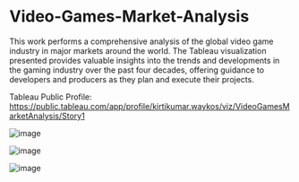 # Video-Games-Market-Analysis
This work performs a comprehensive analysis of the global video game industry in major markets around the world. The Tableau visualization presented provides valuable insights into the trends and developments in the gaming industry over the past four decades, offering guidance to developers and producers as they plan and execute their projects.

Tableau Public Profile:
https://public.tableau.com/app/profile/kirtikumar.waykos/viz/VideoGamesMarketAnalysis/Story1


![image](https://github.com/kk-ykos/Video-Games-Market-Analysis/assets/68120874/c4dab2bc-81b6-4eb5-a73f-a2e98f6b3ddd)

![image](https://github.com/kk-ykos/Video-Games-Market-Analysis/assets/68120874/0e2a47e9-4c39-46cf-82f3-2e1abb8ba543)

![image](https://github.com/kk-ykos/Video-Games-Market-Analysis/assets/68120874/eeb2d831-887b-4d5a-8743-368b05997475)
